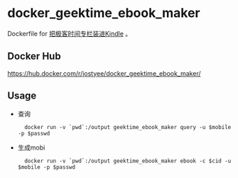 # docker_geektime_ebook_maker
Dockerfile for [把极客时间专栏装进Kindle](https://github.com/jachinlin/geektime_ebook_maker) 。

## Docker Hub

https://hub.docker.com/r/jostyee/docker_geektime_ebook_maker/

## Usage

- 查询

        docker run -v `pwd`:/output geektime_ebook_maker query -u $mobile -p $passwd

- 生成mobi

        docker run -v `pwd`:/output geektime_ebook_maker ebook -c $cid -u $mobile -p $passwd

